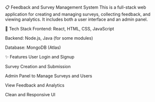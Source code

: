 📋 Feedback and Survey Management System
This is a full-stack web application for creating and managing surveys, collecting feedback, and viewing analytics. It includes both a user interface and an admin panel.

🚀 Tech Stack
Frontend: React, HTML, CSS, JavaScript

Backend: Node.js, Java (for some modules)

Database: MongoDB (Atlas)

✨ Features
User Login and Signup

Survey Creation and Submission

Admin Panel to Manage Surveys and Users

View Feedback and Analytics

Clean and Responsive UI

